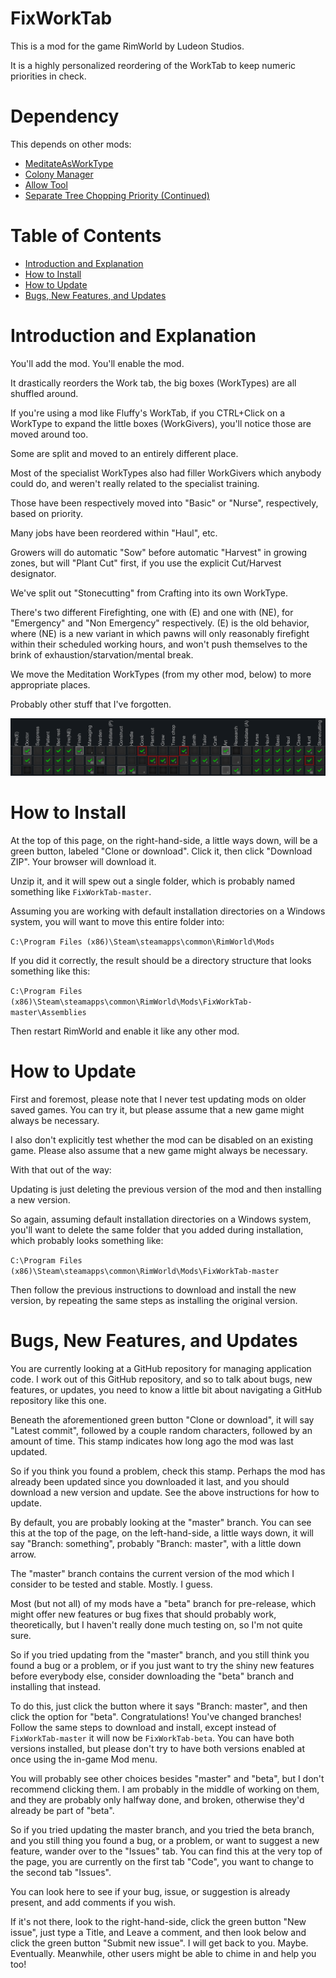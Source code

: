 # FixWorkTab

This is a mod for the game RimWorld by Ludeon Studios.

It is a highly personalized reordering of the WorkTab to keep numeric priorities in check.

# Dependency

This depends on other mods:

* [MeditateAsWorkType](https://github.com/maarxx/MeditateAsWorkType/)
* [Colony Manager](https://ludeon.com/forums/index.php?topic=16120)
* [Allow Tool](https://ludeon.com/forums/index.php?topic=17218.0)
* [Separate Tree Chopping Priority (Continued)](https://github.com/emipa606/SeparateTreeChoppingPriority)

# Table of Contents

* [Introduction and Explanation](#introduction-and-explanation)
* [How to Install](#how-to-install)
* [How to Update](#how-to-update)
* [Bugs, New Features, and Updates](#bugs-new-features-and-updates)

# Introduction and Explanation

You'll add the mod. You'll enable the mod.

It drastically reorders the Work tab, the big boxes (WorkTypes) are all shuffled around.

If you're using a mod like Fluffy's WorkTab, if you CTRL+Click on a WorkType to expand the little boxes (WorkGivers), you'll notice those are moved around too.

Some are split and moved to an entirely different place.

Most of the specialist WorkTypes also had filler WorkGivers which anybody could do, and weren't really related to the specialist training.

Those have been respectively moved into "Basic" or "Nurse", respectively, based on priority.

Many jobs have been reordered within "Haul", etc.

Growers will do automatic "Sow" before automatic "Harvest" in growing zones, but will "Plant Cut" first, if you use the explicit Cut/Harvest designator.

We've split out "Stonecutting" from Crafting into its own WorkType.

There's two different Firefighting, one with (E) and one with (NE), for "Emergency" and "Non Emergency" respectively. (E) is the old behavior, where (NE) is a new variant in which pawns will only reasonably firefight within their scheduled working hours, and won't push themselves to the brink of exhaustion/starvation/mental break.

We move the Meditation WorkTypes (from my other mod, below) to more appropriate places.

Probably other stuff that I've forgotten.

![WorkTabPreview](./About/Preview.png)

# How to Install

At the top of this page, on the right-hand-side, a little ways down, will be a green button, labeled "Clone or download". Click it, then click "Download ZIP". Your browser will download it.

Unzip it, and it will spew out a single folder, which is probably named something like `FixWorkTab-master`.

Assuming you are working with default installation directories on a Windows system, you will want to move this entire folder into:

`C:\Program Files (x86)\Steam\steamapps\common\RimWorld\Mods`

If you did it correctly, the result should be a directory structure that looks something like this:

`C:\Program Files (x86)\Steam\steamapps\common\RimWorld\Mods\FixWorkTab-master\Assemblies`

Then restart RimWorld and enable it like any other mod.

# How to Update

First and foremost, please note that I never test updating mods on older saved games. You can try it, but please assume that a new game might always be necessary.

I also don't explicitly test whether the mod can be disabled on an existing game. Please also assume that a new game might always be necessary.

With that out of the way:

Updating is just deleting the previous version of the mod and then installing a new version.

So again, assuming default installation directories on a Windows system, you'll want to delete the same folder that you added during installation, which probably looks something like:

`C:\Program Files (x86)\Steam\steamapps\common\RimWorld\Mods\FixWorkTab-master`

Then follow the previous instructions to download and install the new version, by repeating the same steps as installing the original version.

# Bugs, New Features, and Updates

You are currently looking at a GitHub repository for managing application code. I work out of this GitHub repository, and so to talk about bugs, new features, or updates, you need to know a little bit about navigating a GitHub repository like this one.

Beneath the aforementioned green button "Clone or download", it will say "Latest commit", followed by a couple random characters, followed by an amount of time. This stamp indicates how long ago the mod was last updated.

So if you think you found a problem, check this stamp. Perhaps the mod has already been updated since you downloaded it last, and you should download a new version and update. See the above instructions for how to update.

By default, you are probably looking at the "master" branch. You can see this at the top of the page, on the left-hand-side, a little ways down, it will say "Branch: something", probably "Branch: master", with a little down arrow.

The "master" branch contains the current version of the mod which I consider to be tested and stable. Mostly. I guess.

Most (but not all) of my mods have a "beta" branch for pre-release, which might offer new features or bug fixes that should probably work, theoretically, but I haven't really done much testing on, so I'm not quite sure.

So if you tried updating from the "master" branch, and you still think you found a bug or a problem, or if you just want to try the shiny new features before everybody else, consider downloading the "beta" branch and installing that instead.

To do this, just click the button where it says "Branch: master", and then click the option for "beta". Congratulations! You've changed branches! Follow the same steps to download and install, except instead of `FixWorkTab-master` it will now be `FixWorkTab-beta`. You can have both versions installed, but please don't try to have both versions enabled at once using the in-game Mod menu.

You will probably see other choices besides "master" and "beta", but I don't recommend clicking them. I am probably in the middle of working on them, and they are probably only halfway done, and broken, otherwise they'd already be part of "beta".

So if you tried updating the master branch, and you tried the beta branch, and you still thing you found a bug, or a problem, or want to suggest a new feature, wander over to the "Issues" tab. You can find this at the very top of the page, you are currently on the first tab "Code", you want to change to the second tab "Issues".

You can look here to see if your bug, issue, or suggestion is already present, and add comments if you wish.

If it's not there, look to the right-hand-side, click the green button "New issue", just type a Title, and Leave a comment, and then look below and click the green button "Submit new issue". I will get back to you. Maybe. Eventually. Meanwhile, other users might be able to chime in and help you too!
